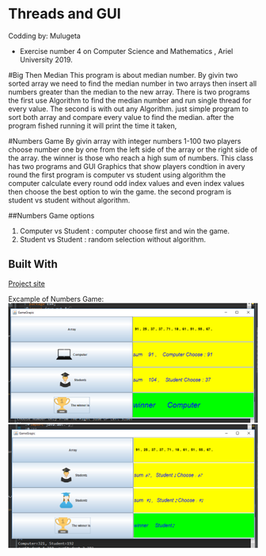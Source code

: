 # Threads and GUI
Codding by: Mulugeta
* Exercise number 4 on Computer Science and Mathematics , Ariel University 2019.

#Big Then Median 
This program is about median number.
By givin two sorted array we need to find the median number in two arrays
then insert all numbers greater than the median to the new array.
There is two programs the first use Algorithm to find the median number
and run single thread for every value.
The second is with out any Algorithm. just simple program to sort both array
and compare every value to find the median.
after the program fished running it will print the time it taken,

#Numbers Game
By givin array with integer numbers 1-100
two players choose number one by one from the left side of the array
or the right side of the array.
the winner is those who reach a high sum of numbers.
This class has two programs and GUI  Graphics that show players condtion in avery round
the first program is  computer vs student using algorithm
the computer calculate every round odd index values and even index values
then choose the best option to win the game.
the second program is student vs student without algorithm.

##Numbers Game options
1) Computer vs Student : computer choose first and win the game.
2) Student vs Student : random selection without algorithm.

## Built With
 [Project site](https://github.com/mulugetaf/oopEx4)
 
 Excample of Numbers Game:
 ![ex Computer vs Student](https://github.com/mulugetaf/oopEx4/blob/ee8e938da871daf1ca0185b5246d271ce7db6197/res/CvS.PNG)
 ![ex Student vs Student](https://github.com/mulugetaf/oopEx4/blob/ee8e938da871daf1ca0185b5246d271ce7db6197/res/SvS.PNG)
